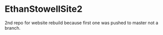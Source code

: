 # EthanStowellSite2
2nd repo for website rebuild because first one was pushed to master not a branch.
